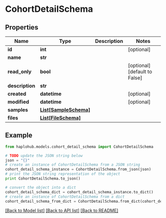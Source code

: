 # CohortDetailSchema


## Properties
Name | Type | Description | Notes
------------ | ------------- | ------------- | -------------
**id** | **int** |  | [optional] 
**name** | **str** |  | 
**read_only** | **bool** |  | [optional] [default to False]
**description** | **str** |  | 
**created** | **datetime** |  | [optional] 
**modified** | **datetime** |  | [optional] 
**samples** | [**List[SampleSchema]**](SampleSchema.md) |  | 
**files** | [**List[FileSchema]**](FileSchema.md) |  | 

## Example

```python
from haplohub.models.cohort_detail_schema import CohortDetailSchema

# TODO update the JSON string below
json = "{}"
# create an instance of CohortDetailSchema from a JSON string
cohort_detail_schema_instance = CohortDetailSchema.from_json(json)
# print the JSON string representation of the object
print CohortDetailSchema.to_json()

# convert the object into a dict
cohort_detail_schema_dict = cohort_detail_schema_instance.to_dict()
# create an instance of CohortDetailSchema from a dict
cohort_detail_schema_from_dict = CohortDetailSchema.from_dict(cohort_detail_schema_dict)
```
[[Back to Model list]](../README.md#documentation-for-models) [[Back to API list]](../README.md#documentation-for-api-endpoints) [[Back to README]](../README.md)


